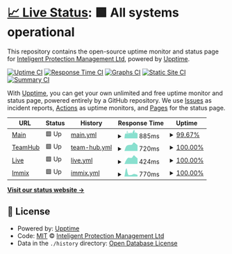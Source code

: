 # [📈 Live Status](https://IPMGroupLtd.github.io/Uptime): <!--live status--> **🟩 All systems operational**

This repository contains the open-source uptime monitor and status page for [Inteligent Protection Management Ltd](https://IPMGroupLtd.github.io/Uptime), powered by [Upptime](https://github.com/upptime/upptime).

[![Uptime CI](https://github.com/IPMGroupLtd/Uptime/workflows/Uptime%20CI/badge.svg)](https://github.com/IPMGroupLtd/Uptime/actions?query=workflow%3A%22Uptime+CI%22)
[![Response Time CI](https://github.com/IPMGroupLtd/Uptime/workflows/Response%20Time%20CI/badge.svg)](https://github.com/IPMGroupLtd/Uptime/actions?query=workflow%3A%22Response+Time+CI%22)
[![Graphs CI](https://github.com/IPMGroupLtd/Uptime/workflows/Graphs%20CI/badge.svg)](https://github.com/IPMGroupLtd/Uptime/actions?query=workflow%3A%22Graphs+CI%22)
[![Static Site CI](https://github.com/IPMGroupLtd/Uptime/workflows/Static%20Site%20CI/badge.svg)](https://github.com/IPMGroupLtd/Uptime/actions?query=workflow%3A%22Static+Site+CI%22)
[![Summary CI](https://github.com/IPMGroupLtd/Uptime/workflows/Summary%20CI/badge.svg)](https://github.com/IPMGroupLtd/Uptime/actions?query=workflow%3A%22Summary+CI%22)

With [Upptime](https://upptime.js.org), you can get your own unlimited and free uptime monitor and status page, powered entirely by a GitHub repository. We use [Issues](https://github.com/IPMGroupLtd/Uptime/issues) as incident reports, [Actions](https://github.com/IPMGroupLtd/Uptime/actions) as uptime monitors, and [Pages](https://IPMGroupLtd.github.io/Uptime) for the status page.

<!--start: status pages-->
<!-- This summary is generated by Upptime (https://github.com/upptime/upptime) -->
<!-- Do not edit this manually, your changes will be overwritten -->
<!-- prettier-ignore -->
| URL | Status | History | Response Time | Uptime |
| --- | ------ | ------- | ------------- | ------ |
| <img alt="" src="https://icons.duckduckgo.com/ip3/ipmgroupuk.com.ico" height="13"> [Main](https://ipmgroupuk.com) | 🟩 Up | [main.yml](https://github.com/IPMGroupLtd/Uptime/commits/HEAD/history/main.yml) | <details><summary><img alt="Response time graph" src="./graphs/main/response-time-week.png" height="20"> 885ms</summary><br><a href="https://status.teamhub.pro/history/main"><img alt="Response time 1679" src="https://img.shields.io/endpoint?url=https%3A%2F%2Fraw.githubusercontent.com%2FIPMGroupLtd%2FUptime%2FHEAD%2Fapi%2Fmain%2Fresponse-time.json"></a><br><a href="https://status.teamhub.pro/history/main"><img alt="24-hour response time 852" src="https://img.shields.io/endpoint?url=https%3A%2F%2Fraw.githubusercontent.com%2FIPMGroupLtd%2FUptime%2FHEAD%2Fapi%2Fmain%2Fresponse-time-day.json"></a><br><a href="https://status.teamhub.pro/history/main"><img alt="7-day response time 885" src="https://img.shields.io/endpoint?url=https%3A%2F%2Fraw.githubusercontent.com%2FIPMGroupLtd%2FUptime%2FHEAD%2Fapi%2Fmain%2Fresponse-time-week.json"></a><br><a href="https://status.teamhub.pro/history/main"><img alt="30-day response time 1068" src="https://img.shields.io/endpoint?url=https%3A%2F%2Fraw.githubusercontent.com%2FIPMGroupLtd%2FUptime%2FHEAD%2Fapi%2Fmain%2Fresponse-time-month.json"></a><br><a href="https://status.teamhub.pro/history/main"><img alt="1-year response time 1437" src="https://img.shields.io/endpoint?url=https%3A%2F%2Fraw.githubusercontent.com%2FIPMGroupLtd%2FUptime%2FHEAD%2Fapi%2Fmain%2Fresponse-time-year.json"></a></details> | <details><summary><a href="https://status.teamhub.pro/history/main">99.67%</a></summary><a href="https://status.teamhub.pro/history/main"><img alt="All-time uptime 99.74%" src="https://img.shields.io/endpoint?url=https%3A%2F%2Fraw.githubusercontent.com%2FIPMGroupLtd%2FUptime%2FHEAD%2Fapi%2Fmain%2Fuptime.json"></a><br><a href="https://status.teamhub.pro/history/main"><img alt="24-hour uptime 97.70%" src="https://img.shields.io/endpoint?url=https%3A%2F%2Fraw.githubusercontent.com%2FIPMGroupLtd%2FUptime%2FHEAD%2Fapi%2Fmain%2Fuptime-day.json"></a><br><a href="https://status.teamhub.pro/history/main"><img alt="7-day uptime 99.67%" src="https://img.shields.io/endpoint?url=https%3A%2F%2Fraw.githubusercontent.com%2FIPMGroupLtd%2FUptime%2FHEAD%2Fapi%2Fmain%2Fuptime-week.json"></a><br><a href="https://status.teamhub.pro/history/main"><img alt="30-day uptime 99.21%" src="https://img.shields.io/endpoint?url=https%3A%2F%2Fraw.githubusercontent.com%2FIPMGroupLtd%2FUptime%2FHEAD%2Fapi%2Fmain%2Fuptime-month.json"></a><br><a href="https://status.teamhub.pro/history/main"><img alt="1-year uptime 99.51%" src="https://img.shields.io/endpoint?url=https%3A%2F%2Fraw.githubusercontent.com%2FIPMGroupLtd%2FUptime%2FHEAD%2Fapi%2Fmain%2Fuptime-year.json"></a></details>
| <img alt="" src="https://icons.duckduckgo.com/ip3/teamhub.pro.ico" height="13"> [TeamHub](https://teamhub.pro) | 🟩 Up | [team-hub.yml](https://github.com/IPMGroupLtd/Uptime/commits/HEAD/history/team-hub.yml) | <details><summary><img alt="Response time graph" src="./graphs/team-hub/response-time-week.png" height="20"> 720ms</summary><br><a href="https://status.teamhub.pro/history/team-hub"><img alt="Response time 798" src="https://img.shields.io/endpoint?url=https%3A%2F%2Fraw.githubusercontent.com%2FIPMGroupLtd%2FUptime%2FHEAD%2Fapi%2Fteam-hub%2Fresponse-time.json"></a><br><a href="https://status.teamhub.pro/history/team-hub"><img alt="24-hour response time 655" src="https://img.shields.io/endpoint?url=https%3A%2F%2Fraw.githubusercontent.com%2FIPMGroupLtd%2FUptime%2FHEAD%2Fapi%2Fteam-hub%2Fresponse-time-day.json"></a><br><a href="https://status.teamhub.pro/history/team-hub"><img alt="7-day response time 720" src="https://img.shields.io/endpoint?url=https%3A%2F%2Fraw.githubusercontent.com%2FIPMGroupLtd%2FUptime%2FHEAD%2Fapi%2Fteam-hub%2Fresponse-time-week.json"></a><br><a href="https://status.teamhub.pro/history/team-hub"><img alt="30-day response time 1337" src="https://img.shields.io/endpoint?url=https%3A%2F%2Fraw.githubusercontent.com%2FIPMGroupLtd%2FUptime%2FHEAD%2Fapi%2Fteam-hub%2Fresponse-time-month.json"></a><br><a href="https://status.teamhub.pro/history/team-hub"><img alt="1-year response time 774" src="https://img.shields.io/endpoint?url=https%3A%2F%2Fraw.githubusercontent.com%2FIPMGroupLtd%2FUptime%2FHEAD%2Fapi%2Fteam-hub%2Fresponse-time-year.json"></a></details> | <details><summary><a href="https://status.teamhub.pro/history/team-hub">100.00%</a></summary><a href="https://status.teamhub.pro/history/team-hub"><img alt="All-time uptime 99.97%" src="https://img.shields.io/endpoint?url=https%3A%2F%2Fraw.githubusercontent.com%2FIPMGroupLtd%2FUptime%2FHEAD%2Fapi%2Fteam-hub%2Fuptime.json"></a><br><a href="https://status.teamhub.pro/history/team-hub"><img alt="24-hour uptime 100.00%" src="https://img.shields.io/endpoint?url=https%3A%2F%2Fraw.githubusercontent.com%2FIPMGroupLtd%2FUptime%2FHEAD%2Fapi%2Fteam-hub%2Fuptime-day.json"></a><br><a href="https://status.teamhub.pro/history/team-hub"><img alt="7-day uptime 100.00%" src="https://img.shields.io/endpoint?url=https%3A%2F%2Fraw.githubusercontent.com%2FIPMGroupLtd%2FUptime%2FHEAD%2Fapi%2Fteam-hub%2Fuptime-week.json"></a><br><a href="https://status.teamhub.pro/history/team-hub"><img alt="30-day uptime 99.96%" src="https://img.shields.io/endpoint?url=https%3A%2F%2Fraw.githubusercontent.com%2FIPMGroupLtd%2FUptime%2FHEAD%2Fapi%2Fteam-hub%2Fuptime-month.json"></a><br><a href="https://status.teamhub.pro/history/team-hub"><img alt="1-year uptime 99.98%" src="https://img.shields.io/endpoint?url=https%3A%2F%2Fraw.githubusercontent.com%2FIPMGroupLtd%2FUptime%2FHEAD%2Fapi%2Fteam-hub%2Fuptime-year.json"></a></details>
| <img alt="" src="https://icons.duckduckgo.com/ip3/live.teamhub.pro.ico" height="13"> [Live](http://live.teamhub.pro/swagger) | 🟩 Up | [live.yml](https://github.com/IPMGroupLtd/Uptime/commits/HEAD/history/live.yml) | <details><summary><img alt="Response time graph" src="./graphs/live/response-time-week.png" height="20"> 424ms</summary><br><a href="https://status.teamhub.pro/history/live"><img alt="Response time 409" src="https://img.shields.io/endpoint?url=https%3A%2F%2Fraw.githubusercontent.com%2FIPMGroupLtd%2FUptime%2FHEAD%2Fapi%2Flive%2Fresponse-time.json"></a><br><a href="https://status.teamhub.pro/history/live"><img alt="24-hour response time 377" src="https://img.shields.io/endpoint?url=https%3A%2F%2Fraw.githubusercontent.com%2FIPMGroupLtd%2FUptime%2FHEAD%2Fapi%2Flive%2Fresponse-time-day.json"></a><br><a href="https://status.teamhub.pro/history/live"><img alt="7-day response time 424" src="https://img.shields.io/endpoint?url=https%3A%2F%2Fraw.githubusercontent.com%2FIPMGroupLtd%2FUptime%2FHEAD%2Fapi%2Flive%2Fresponse-time-week.json"></a><br><a href="https://status.teamhub.pro/history/live"><img alt="30-day response time 429" src="https://img.shields.io/endpoint?url=https%3A%2F%2Fraw.githubusercontent.com%2FIPMGroupLtd%2FUptime%2FHEAD%2Fapi%2Flive%2Fresponse-time-month.json"></a><br><a href="https://status.teamhub.pro/history/live"><img alt="1-year response time 410" src="https://img.shields.io/endpoint?url=https%3A%2F%2Fraw.githubusercontent.com%2FIPMGroupLtd%2FUptime%2FHEAD%2Fapi%2Flive%2Fresponse-time-year.json"></a></details> | <details><summary><a href="https://status.teamhub.pro/history/live">100.00%</a></summary><a href="https://status.teamhub.pro/history/live"><img alt="All-time uptime 99.98%" src="https://img.shields.io/endpoint?url=https%3A%2F%2Fraw.githubusercontent.com%2FIPMGroupLtd%2FUptime%2FHEAD%2Fapi%2Flive%2Fuptime.json"></a><br><a href="https://status.teamhub.pro/history/live"><img alt="24-hour uptime 100.00%" src="https://img.shields.io/endpoint?url=https%3A%2F%2Fraw.githubusercontent.com%2FIPMGroupLtd%2FUptime%2FHEAD%2Fapi%2Flive%2Fuptime-day.json"></a><br><a href="https://status.teamhub.pro/history/live"><img alt="7-day uptime 100.00%" src="https://img.shields.io/endpoint?url=https%3A%2F%2Fraw.githubusercontent.com%2FIPMGroupLtd%2FUptime%2FHEAD%2Fapi%2Flive%2Fuptime-week.json"></a><br><a href="https://status.teamhub.pro/history/live"><img alt="30-day uptime 100.00%" src="https://img.shields.io/endpoint?url=https%3A%2F%2Fraw.githubusercontent.com%2FIPMGroupLtd%2FUptime%2FHEAD%2Fapi%2Flive%2Fuptime-month.json"></a><br><a href="https://status.teamhub.pro/history/live"><img alt="1-year uptime 99.96%" src="https://img.shields.io/endpoint?url=https%3A%2F%2Fraw.githubusercontent.com%2FIPMGroupLtd%2FUptime%2FHEAD%2Fapi%2Flive%2Fuptime-year.json"></a></details>
| <img alt="" src="https://icons.duckduckgo.com/ip3/ipm.immixcs.net.ico" height="13"> [Immix](https://ipm.immixcs.net) | 🟩 Up | [immix.yml](https://github.com/IPMGroupLtd/Uptime/commits/HEAD/history/immix.yml) | <details><summary><img alt="Response time graph" src="./graphs/immix/response-time-week.png" height="20"> 770ms</summary><br><a href="https://status.teamhub.pro/history/immix"><img alt="Response time 644" src="https://img.shields.io/endpoint?url=https%3A%2F%2Fraw.githubusercontent.com%2FIPMGroupLtd%2FUptime%2FHEAD%2Fapi%2Fimmix%2Fresponse-time.json"></a><br><a href="https://status.teamhub.pro/history/immix"><img alt="24-hour response time 440" src="https://img.shields.io/endpoint?url=https%3A%2F%2Fraw.githubusercontent.com%2FIPMGroupLtd%2FUptime%2FHEAD%2Fapi%2Fimmix%2Fresponse-time-day.json"></a><br><a href="https://status.teamhub.pro/history/immix"><img alt="7-day response time 770" src="https://img.shields.io/endpoint?url=https%3A%2F%2Fraw.githubusercontent.com%2FIPMGroupLtd%2FUptime%2FHEAD%2Fapi%2Fimmix%2Fresponse-time-week.json"></a><br><a href="https://status.teamhub.pro/history/immix"><img alt="30-day response time 619" src="https://img.shields.io/endpoint?url=https%3A%2F%2Fraw.githubusercontent.com%2FIPMGroupLtd%2FUptime%2FHEAD%2Fapi%2Fimmix%2Fresponse-time-month.json"></a><br><a href="https://status.teamhub.pro/history/immix"><img alt="1-year response time 582" src="https://img.shields.io/endpoint?url=https%3A%2F%2Fraw.githubusercontent.com%2FIPMGroupLtd%2FUptime%2FHEAD%2Fapi%2Fimmix%2Fresponse-time-year.json"></a></details> | <details><summary><a href="https://status.teamhub.pro/history/immix">100.00%</a></summary><a href="https://status.teamhub.pro/history/immix"><img alt="All-time uptime 99.95%" src="https://img.shields.io/endpoint?url=https%3A%2F%2Fraw.githubusercontent.com%2FIPMGroupLtd%2FUptime%2FHEAD%2Fapi%2Fimmix%2Fuptime.json"></a><br><a href="https://status.teamhub.pro/history/immix"><img alt="24-hour uptime 100.00%" src="https://img.shields.io/endpoint?url=https%3A%2F%2Fraw.githubusercontent.com%2FIPMGroupLtd%2FUptime%2FHEAD%2Fapi%2Fimmix%2Fuptime-day.json"></a><br><a href="https://status.teamhub.pro/history/immix"><img alt="7-day uptime 100.00%" src="https://img.shields.io/endpoint?url=https%3A%2F%2Fraw.githubusercontent.com%2FIPMGroupLtd%2FUptime%2FHEAD%2Fapi%2Fimmix%2Fuptime-week.json"></a><br><a href="https://status.teamhub.pro/history/immix"><img alt="30-day uptime 100.00%" src="https://img.shields.io/endpoint?url=https%3A%2F%2Fraw.githubusercontent.com%2FIPMGroupLtd%2FUptime%2FHEAD%2Fapi%2Fimmix%2Fuptime-month.json"></a><br><a href="https://status.teamhub.pro/history/immix"><img alt="1-year uptime 99.95%" src="https://img.shields.io/endpoint?url=https%3A%2F%2Fraw.githubusercontent.com%2FIPMGroupLtd%2FUptime%2FHEAD%2Fapi%2Fimmix%2Fuptime-year.json"></a></details>

<!--end: status pages-->

[**Visit our status website →**](https://IPMGroupLtd.github.io/Uptime)

## 📄 License

- Powered by: [Upptime](https://github.com/upptime/upptime)
- Code: [MIT](./LICENSE) © [Inteligent Protection Management Ltd](https://IPMGroupLtd.github.io/Uptime)
- Data in the `./history` directory: [Open Database License](https://opendatacommons.org/licenses/odbl/1-0/)
